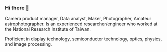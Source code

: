 ### Hi there 👋

Camera product manager, Data analyst, Maker, Photographer, Amateur astrophotographer.
Is an experienced researcher/engineer who worked at the National Research Institute of Taiwan.

Proficient in display technology, semiconductor technology, optics, physics, and image processing.
